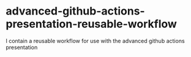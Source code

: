 # advanced-github-actions-presentation-reusable-workflow
I contain a reusable workflow for use with the advanced github actions presentation
